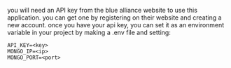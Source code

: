 you will need an API key from the blue alliance website to use this application. you can get one by registering on their website and creating a new account. once you have your api key, you can set it as an environment variable in your project by making a .env file and setting:

`API_KEY=<key>`<br>
`MONGO_IP=<ip>`<br>
`MONGO_PORT=<port>`
